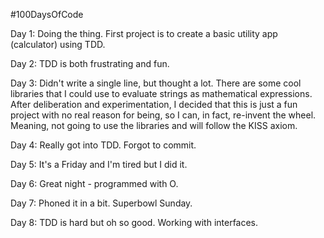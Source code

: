 #100DaysOfCode

Day 1: Doing the thing. First project is to create a basic utility app (calculator) using TDD.

Day 2: TDD is both frustrating and fun.

Day 3: Didn't write a single line, but thought a lot. There are some cool libraries that I could use to evaluate strings as mathematical expressions.  After deliberation and experimentation, I decided that this is just a fun project with no real reason for being, so I can, in fact, re-invent the wheel. Meaning, not going to use the libraries and will follow the KISS axiom.

Day 4: Really got into TDD. Forgot to commit.

Day 5: It's a Friday and I'm tired but I did it.

Day 6: Great night - programmed with O.

Day 7: Phoned it in a bit. Superbowl Sunday.

Day 8: TDD is hard but oh so good. Working with interfaces. 